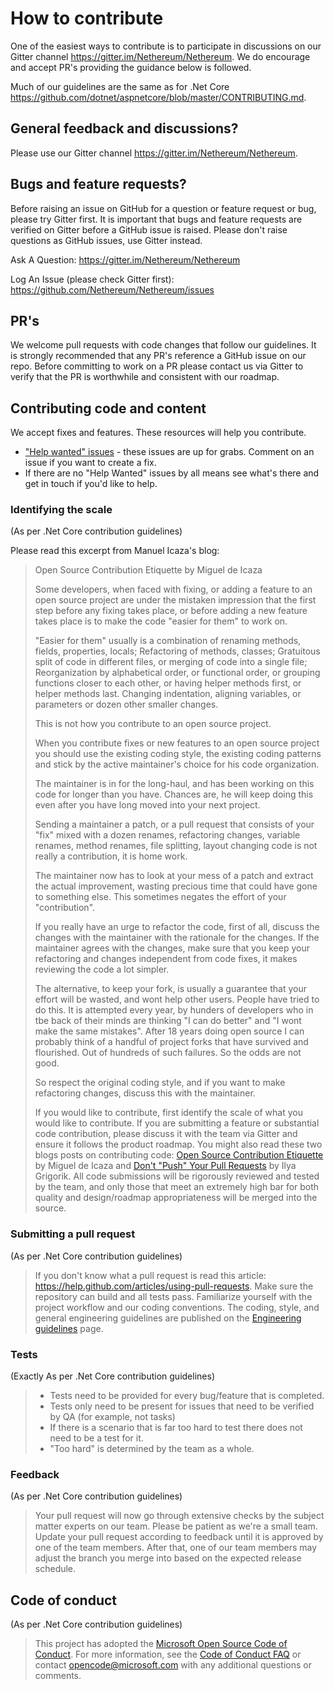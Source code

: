 # How to contribute
One of the easiest ways to contribute is to participate in discussions on our Gitter channel https://gitter.im/Nethereum/Nethereum.  We do encourage and accept PR's providing the guidance below is followed.

Much of our guidelines are the same as for .Net Core https://github.com/dotnet/aspnetcore/blob/master/CONTRIBUTING.md.

## General feedback and discussions?
Please use our Gitter channel https://gitter.im/Nethereum/Nethereum.

## Bugs and feature requests?
Before raising an issue on GitHub for a question or feature request or bug, please try Gitter first.  It is important that bugs and feature requests are verified on Gitter before a GitHub issue is raised.  Please don't raise questions as GitHub issues, use Gitter instead.

Ask A Question:
https://gitter.im/Nethereum/Nethereum

Log An Issue (please check Gitter first):
https://github.com/Nethereum/Nethereum/issues

## PR's
We welcome pull requests with code changes that follow our guidelines.  It is strongly recommended that any PR's reference a GitHub issue on our repo. Before committing to work on a PR please contact us via Gitter to verify that the PR is worthwhile and consistent with our roadmap.

## Contributing code and content

We accept fixes and features.  These resources will help you contribute.

* ["Help wanted" issues](https://github.com/Nethereum/Nethereum/labels/help%20wanted) - these issues are up for grabs. Comment on an issue if you want to create a fix.
* If there are no "Help Wanted" issues by all means see what's there and get in touch if you'd like to help.

### Identifying the scale
(As per .Net Core contribution guidelines)

Please read this excerpt from Manuel Icaza's blog:

>Open Source Contribution Etiquette
>by Miguel de Icaza
>
>Some developers, when faced with fixing, or adding a feature to an open source project are under the mistaken impression that the first step before any fixing takes place, or before adding a new feature takes place is to make the code "easier for them" to work on.
>
>"Easier for them" usually is a combination of renaming methods, fields, properties, locals; Refactoring of methods, classes; Gratuitous split of code in different files, or merging of code into a single file; Reorganization by alphabetical order, or functional order, or grouping functions closer to each other, or having helper methods first, or helper methods last. Changing indentation, aligning variables, or parameters or dozen other smaller changes.
>
>This is not how you contribute to an open source project.
>
>When you contribute fixes or new features to an open source project you should use the existing coding style, the existing coding patterns and stick by the active maintainer's choice for his code organization.
>
>The maintainer is in for the long-haul, and has been working on this code for longer than you have. Chances are, he will keep doing this even after you have long moved into your next project.
>
>Sending a maintainer a patch, or a pull request that consists of your "fix" mixed with a dozen renames, refactoring changes, variable renames, method renames, file splitting, layout changing code is not really a contribution, it is home work.
>
>The maintainer now has to look at your mess of a patch and extract the actual improvement, wasting precious time that could have gone to something else. This sometimes negates the effort of your "contribution".
>
>If you really have an urge to refactor the code, first of all, discuss the changes with the maintainer with the rationale for the changes. If the maintainer agrees with the changes, make sure that you keep your refactoring and changes independent from code fixes, it makes reviewing the code a lot simpler.
>
>The alternative, to keep your fork, is usually a guarantee that your effort will be wasted, and wont help other users. People have tried to do this. It is attempted every year, by hunders of developers who in tbe back of their minds are thinking "I can do better" and "I wont make the same mistakes". After 18 years doing open source I can probably think of a handful of project forks that have survived and flourished. Out of hundreds of such failures. So the odds are not good.
>
>So respect the original coding style, and if you want to make refactoring changes, discuss this with the maintainer.
>
> If you would like to contribute, first identify the scale of what you would like to contribute.  If you are submitting a feature or substantial code contribution, please discuss it with the team via Gitter and ensure it follows the product roadmap. You might also read these two blogs posts on contributing code: [Open Source Contribution Etiquette](http://tirania.org/blog/archive/2010/Dec-31.html) by Miguel de Icaza and [Don't "Push" Your Pull Requests](https://www.igvita.com/2011/12/19/dont-push-your-pull-requests/) by Ilya Grigorik. All code submissions will be rigorously reviewed and tested by the team, and only those that meet an extremely high bar for both quality and design/roadmap appropriateness will be merged into the source.

### Submitting a pull request
(As per .Net Core contribution guidelines)

> If you don't know what a pull request is read this article: https://help.github.com/articles/using-pull-requests. Make sure the repository can build and all tests pass. Familiarize yourself with the project workflow and our coding conventions. The coding, style, and general engineering guidelines are published on the [Engineering guidelines](https://github.com/dotnet/aspnetcore/wiki/Engineering-guidelines) page.

### Tests
(Exactly As per .Net Core contribution guidelines)

> -  Tests need to be provided for every bug/feature that is completed.
> - Tests only need to be present for issues that need to be verified by QA (for example, not tasks)
> -  If there is a scenario that is far too hard to test there does not need to be a test for it.
>  - "Too hard" is determined by the team as a whole.

### Feedback
(As per .Net Core contribution guidelines)

> Your pull request will now go through extensive checks by the subject matter experts on our team. Please be patient as we're a small team. Update your pull request according to feedback until it is approved by one of the team members. After that, one of our team members may adjust the branch you merge into based on the expected release schedule.

## Code of conduct
(As per .Net Core contribution guidelines)

> This project has adopted the [Microsoft Open Source Code of Conduct](https://opensource.microsoft.com/codeofconduct/).  For more information, see the [Code of Conduct FAQ](https://opensource.microsoft.com/codeofconduct/faq/) or contact [opencode@microsoft.com](mailto:opencode@microsoft.com) with any additional questions or comments.